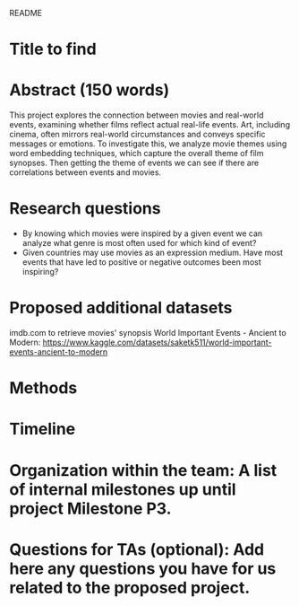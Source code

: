 README 
# Title to find

# Abstract (150 words)
This project explores the connection between movies and real-world events, examining whether films reflect actual real-life events. Art, including cinema, often mirrors real-world circumstances and conveys specific messages or emotions. To investigate this, we analyze movie themes using word embedding techniques, which capture the overall theme of film synopses. Then getting the theme of events we can see if there are correlations between events and movies. 

# Research questions
+ By knowing which movies were inspired by a given event we can analyze what genre is most often used for which kind of event?
+ Given countries may use movies as an expression medium. Have most events that have led to positive or negative outcomes been most inspiring?

# Proposed additional datasets

imdb.com to retrieve movies' synopsis 
World Important Events - Ancient to Modern: https://www.kaggle.com/datasets/saketk511/world-important-events-ancient-to-modern

# Methods
# Timeline
# Organization within the team: A list of internal milestones up until project Milestone P3.

# Questions for TAs (optional): Add here any questions you have for us related to the proposed project.
